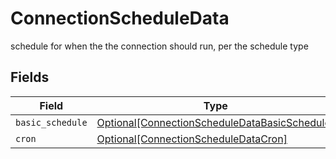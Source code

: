 # ConnectionScheduleData

schedule for when the the connection should run, per the schedule type


## Fields

| Field                                                                                                       | Type                                                                                                        | Required                                                                                                    | Description                                                                                                 |
| ----------------------------------------------------------------------------------------------------------- | ----------------------------------------------------------------------------------------------------------- | ----------------------------------------------------------------------------------------------------------- | ----------------------------------------------------------------------------------------------------------- |
| `basic_schedule`                                                                                            | [Optional[ConnectionScheduleDataBasicSchedule]](../../models/shared/connectionscheduledatabasicschedule.md) | :heavy_minus_sign:                                                                                          | N/A                                                                                                         |
| `cron`                                                                                                      | [Optional[ConnectionScheduleDataCron]](../../models/shared/connectionscheduledatacron.md)                   | :heavy_minus_sign:                                                                                          | N/A                                                                                                         |